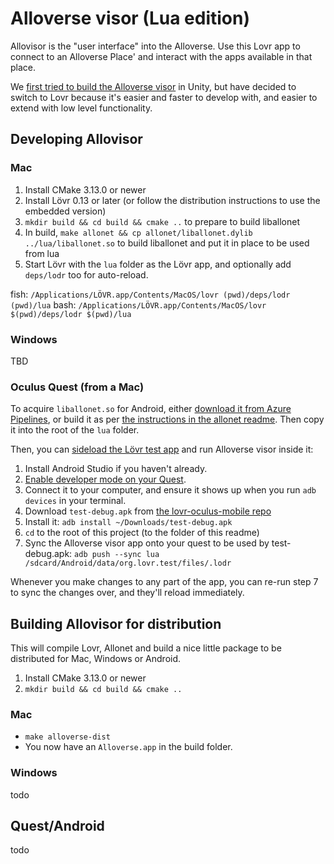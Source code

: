 # Alloverse visor (Lua edition)

Allovisor is the "user interface" into the Alloverse. Use this Lovr app to connect to an Alloverse Place' and interact with the apps available in that place.

We [first tried to build the Alloverse visor](https://github.com/alloverse/allovisor)
in Unity, but have decided to switch to Lovr because it's easier and faster to develop
with, and easier to extend with low level functionality.

## Developing Allovisor

### Mac

1. Install CMake 3.13.0 or newer
2. Install Lövr 0.13 or later (or follow the distribution instructions to use the embedded version)
3. `mkdir build && cd build && cmake ..` to prepare to build liballonet
4. In build, `make allonet && cp allonet/liballonet.dylib ../lua/liballonet.so` to build liballonet
   and put it in place to be used from lua
5. Start Lövr with the `lua` folder as the Lövr app, and optionally add `deps/lodr` too for auto-reload.

fish: `/Applications/LÖVR.app/Contents/MacOS/lovr (pwd)/deps/lodr (pwd)/lua`
bash: `/Applications/LÖVR.app/Contents/MacOS/lovr $(pwd)/deps/lodr $(pwd)/lua`


### Windows

TBD

### Oculus Quest (from a Mac)

To acquire `liballonet.so` for Android, either
[download it from Azure Pipelines](https://github.com/alloverse/allonet#download-allonet), or build
it as per [the instructions in the allonet readme](https://github.com/alloverse/allonet#developing-for-android).
Then copy it into the root of the `lua` folder.

Then, you can [sideload the Lövr test app](https://lovr.org/docs/Getting_Started_(Android))
and run Alloverse visor inside it:

1. Install Android Studio if you haven't already.
2. [Enable developer mode on your Quest](https://developer.oculus.com/documentation/quest/latest/concepts/mobile-device-setup-quest/).
3. Connect it to your computer, and ensure it shows up when you run `adb devices` in your terminal.
4. Download `test-debug.apk` from [the lovr-oculus-mobile repo](https://github.com/mcclure/lovr-oculus-mobile/releases)
5. Install it: `adb install ~/Downloads/test-debug.apk`
6. `cd` to the root of this project (to the folder of this readme)
7. Sync the Alloverse visor app onto your quest to be used by test-debug.apk:
   `adb push --sync lua /sdcard/Android/data/org.lovr.test/files/.lodr`

Whenever you make changes to any part of the app, you can re-run step 7 to sync the changes
over, and they'll reload immediately.

## Building Allovisor for distribution

This will compile Lovr, Allonet and build a nice little package to be distributed
for Mac, Windows or Android.

1. Install CMake 3.13.0 or newer
2. `mkdir build && cd build && cmake ..`

### Mac

* `make alloverse-dist`
* You now have an `Alloverse.app` in the build folder.

### Windows

todo

## Quest/Android

todo